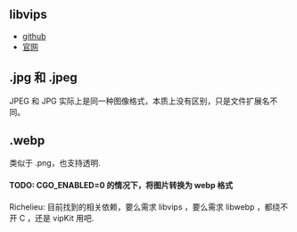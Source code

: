 ## libvips

- [github](https://github.com/libvips/libvips)
- [官网](https://www.libvips.org/)

## .jpg 和 .jpeg

JPEG 和 JPG 实际上是同一种图像格式，本质上没有区别，只是文件扩展名不同。

## .webp

类似于 .png，也支持透明.

#### TODO: CGO_ENABLED=0 的情况下，将图片转换为 webp 格式

Richelieu: 目前找到的相关依赖，要么需求 libvips ，要么需求 libwebp ，都绕不开 C ，还是 vipKit 用吧.


